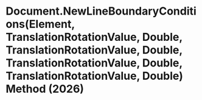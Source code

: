 # Document.NewLineBoundaryConditions(Element, TranslationRotationValue, Double, TranslationRotationValue, Double, TranslationRotationValue, Double, TranslationRotationValue, Double) Method (2026)

﻿